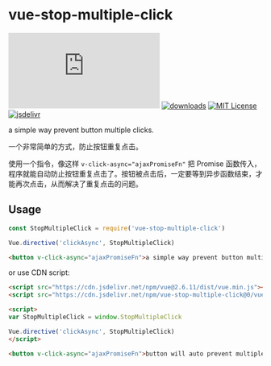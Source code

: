 # vue-stop-multiple-click

[![gzip size](http://img.badgesize.io/https://unpkg.com/vue-stop-multiple-click/vue-prevent-multiple-click.js?compression=gzip&label=gzip%20size&style=flat-square)](https://unpkg.com/vue-stop-multiple-click/vue-prevent-multiple-click.js)
[![downloads](https://img.shields.io/npm/dm/vue-stop-multiple-click.svg?style=flat-square)](https://www.npmtrends.com/vue-stop-multiple-click)
[![MIT License](https://img.shields.io/npm/l/vue-stop-multiple-click.svg?style=flat-square)](https://github.com/fisker/vue-stop-multiple-click/blob/master/license)
[![jsdelivr](https://data.jsdelivr.com/v1/package/npm/vue-stop-multiple-click/badge)](https://www.jsdelivr.com/package/npm/vue-stop-multiple-click)

a simple way prevent button multiple clicks.

一个非常简单的方式，防止按钮重复点击。

使用一个指令，像这样 ```v-click-async="ajaxPromiseFn"``` 把 Promise 函数传入，程序就能自动防止按钮重复点击了。按钮被点击后，一定要等到异步函数结束，才能再次点击，从而解决了重复点击的问题。

## Usage
```js
const StopMultipleClick = require('vue-stop-multiple-click')

Vue.directive('clickAsync', StopMultipleClick)
```

```html
<button v-click-async="ajaxPromiseFn">a simple way prevent button multiple clicks</button>
```

or use CDN script:
```html
<script src="https://cdn.jsdelivr.net/npm/vue@2.6.11/dist/vue.min.js"></script>
<script src="https://cdn.jsdelivr.net/npm/vue-stop-multiple-click@0/vue-prevent-multiple-click.min.js"></script>

<script>
var StopMultipleClick = window.StopMultipleClick

Vue.directive('clickAsync', StopMultipleClick)
</script>

<button v-click-async="ajaxPromiseFn">button will auto prevent multiple clicks</button>
```
